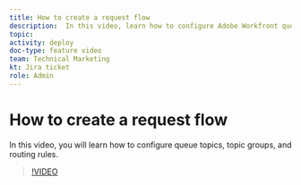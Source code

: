 ```yaml
---
title: How to create a request flow
description:  In this video, learn how to configure Adobe Workfront queue topics, topic groups, and routing rules.
topic:
activity: deploy
doc-type: feature video
team: Technical Marketing
kt: Jira ticket
role: Admin
---
```

# How to create a request flow

In this video, you will learn how to configure queue topics, topic groups, and routing rules.

>[!VIDEO](https://video.tv.adobe.com/v/335223/?quality=12)
